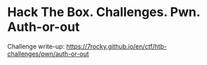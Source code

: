 # Hack The Box. Challenges. Pwn. Auth-or-out

Challenge write-up: https://7rocky.github.io/en/ctf/htb-challenges/pwn/auth-or-out
